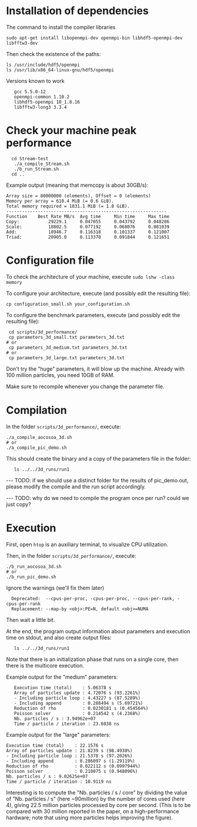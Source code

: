 
# Installation of dependencies

The command to install the compiler libraries

```
sudo apt-get install libopenmpi-dev openmpi-bin libhdf5-openmpi-dev libfftw3-dev
```

Then check the existence of the paths:
```
ls /usr/include/hdf5/openmpi
ls /usr/lib/x86_64-linux-gnu/hdf5/openmpi
```

Versions known to work

```
   gcc 5.5.0-12
   openmpi-common 1.10.2
   libhdf5-openmpi 10_1.8.16
   libfftw3-long3 3.3.4
```

# Check your machine peak performance

```
  cd Stream-test
   ./a_compile_Stream.sh
   ./b_run_Stream.sh
  cd ..
```

Example output (meaning that memcopy is about 30GB/s):
```
Array size = 80000000 (elements), Offset = 0 (elements)
Memory per array = 610.4 MiB (= 0.6 GiB).
Total memory required = 1831.1 MiB (= 1.8 GiB).
-------------------------------------------------------------
Function    Best Rate MB/s  Avg time     Min time     Max time
Copy:           29229.1     0.047055     0.043792     0.048286
Scale:          18802.5     0.077192     0.068076     0.081039
Add:            18946.7     0.116318     0.101337     0.121007
Triad:          20905.0     0.113370     0.091844     0.121651
```


# Configuration file

To check the architecture of your machine, execute `sudo lshw -class memory`

To configure your architecture, execute (and possibly edit the resulting file):
```
cp configuration_small.sh your_configuration.sh
```

To configure the benchmark parameters, execute (and possibly edit the resulting file):

```
 cd scripts/3d_performance/
 cp parameters_3d_small.txt parameters_3d.txt
# or
 cp parameters_3d_medium.txt parameters_3d.txt
# or
 cp parameters_3d_large.txt parameters_3d.txt
```

Don't try the "huge" parameters, it will blow up the machine.
Already with 100 million particles, you need 10GB of RAM.

Make sure to recompile whenever you change the parameter file.


# Compilation

In the folder `scripts/3d_performance/`, execute:

```
./a_compile_aocosoa_3d.sh
# or
./a_compile_pic_demo.sh
```

This should create the binary and a copy of the parameters file in the folder:
```
   ls ../../3d_runs/run1
```
--- TODO: if we should use a distinct folder for the results of pic_demo.out,
   please modify the compile and the run script accordingly.

--- TODO: why do we need to compile the program once per run? could we just copy?

# Execution

First, open `htop` is an auxiliary terminal, to visualize CPU utilization.

Then, in the folder `scripts/3d_performance/`, execute:

```
./b_run_aocosoa_3d.sh
# or
./b_run_pic_demo.sh
```

Ignore the warnings (we'll fix them later)
 ```
   Deprecated:  --cpus-per-proc, -cpus-per-proc, --cpus-per-rank, -cpus-per-rank
   Replacement: --map-by <obj>:PE=N, default <obj>=NUMA
 ```

Then wait a little bit.

At the end, the program output information about parameters and execution time on stdout, and also create output files:
```
   ls ../../3d_runs/run1
```

Note that there is an initialization phase that runs on a single core, then there is the multicore execution.

Example output for the "medium" parameters:
```
   Execution time (total)    : 5.06378 s
   Array of particles update : 4.72076 s (93.2261%)
   - Including particle loop : 4.43227 s (87.5289%)
   - Including append        : 0.288494 s (5.69721%)
   Reduction of rho          : 0.0230181 s (0.454564%)
   Poisson solver            : 0.214542 s (4.2368%)
   Nb. particles / s : 3.94962e+07
   Time / particle / iteration : 23.6038 ns
```

Example output for the "large" parameters:

```
Execution time (total)    : 22.1576 s
Array of particles update : 21.8239 s (98.4938%)
- Including particle loop : 21.5378 s (97.2026%)
- Including append        : 0.286097 s (1.29119%)
Reduction of rho          : 0.022112 s (0.0997944%)
Poisson solver            : 0.210075 s (0.948096%)
Nb. particles / s : 9.02625e+07
Time / particle / iteration : 10.9119 ns
```

Interesting is to compute the "Nb. particles / s / core" by dividing the value of "Nb. particles / s" (here ~90million) by the number of cores used (here 4), giving 22.5 million particles processed by core per second. (This is to be compared with 30 million reported in the paper, on a high-performance hardware; note that using more particles helps improving the figure).



